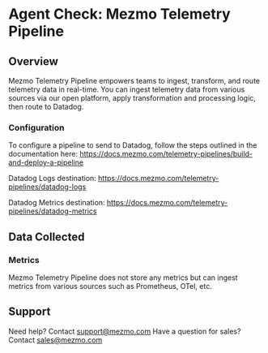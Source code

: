 # Agent Check: Mezmo Telemetry Pipeline

## Overview

Mezmo Telemetry Pipeline empowers teams to ingest, transform, and route telemetry data in real-time. You can ingest telemetry data from various sources via our open platform, apply transformation and processing logic, then route to Datadog.

### Configuration

To configure a pipeline to send to Datadog, follow the steps outlined in the documentation here: https://docs.mezmo.com/telemetry-pipelines/build-and-deploy-a-pipeline

Datadog Logs destination: https://docs.mezmo.com/telemetry-pipelines/datadog-logs

Datadog Metrics destination: https://docs.mezmo.com/telemetry-pipelines/datadog-metrics

## Data Collected


### Metrics

Mezmo Telemetry Pipeline does not store any metrics but can ingest metrics from various sources such as Prometheus, OTel, etc.

## Support

Need help? Contact support@mezmo.com
Have a question for sales? Contact sales@mezmo.com

